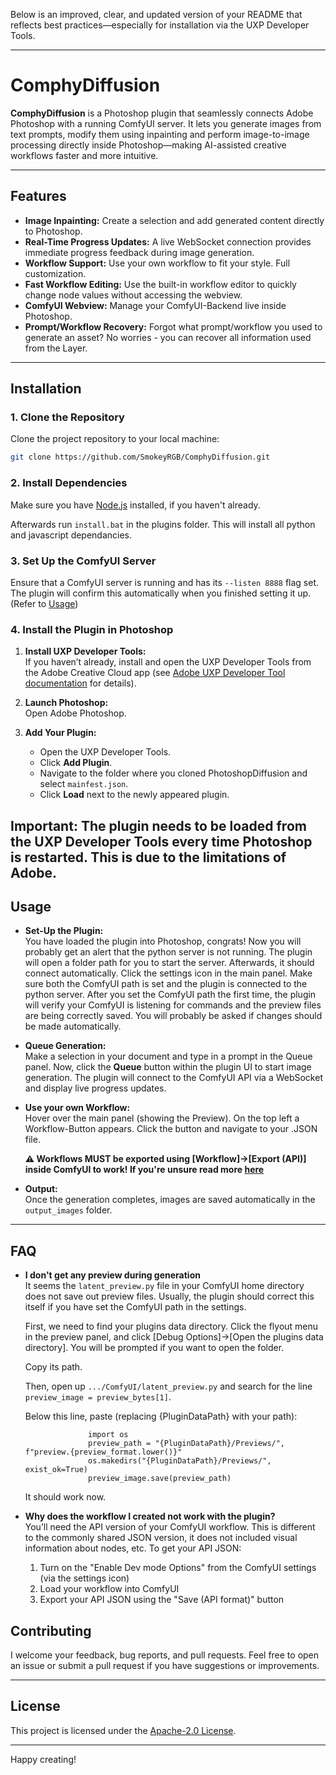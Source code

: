 Below is an improved, clear, and updated version of your README that reflects best practices—especially for installation via the UXP Developer Tools.

---

# ComphyDiffusion

**ComphyDiffusion** is a Photoshop plugin that seamlessly connects Adobe Photoshop with a running ComfyUI server. It lets you generate images from text prompts, modify them using inpainting and perform image-to-image processing directly inside Photoshop—making AI-assisted creative workflows faster and more intuitive.

---

## Features
- **Image Inpainting:** Create a selection and add generated content directly to Photoshop.
- **Real-Time Progress Updates:** A live WebSocket connection provides immediate progress feedback during image generation.
- **Workflow Support:** Use your own workflow to fit your style. Full customization.
- **Fast Workflow Editing:** Use the built-in workflow editor to quickly change node values without accessing the webview.
- **ComfyUI Webview:** Manage your ComfyUI-Backend live inside Photoshop.
- **Prompt/Workflow Recovery:** Forgot what prompt/workflow you used to generate an asset? No worries - you can recover all information used from the Layer.


---

## Installation

### 1. Clone the Repository

Clone the project repository to your local machine:

```sh
git clone https://github.com/SmokeyRGB/ComphyDiffusion.git
```

### 2. Install Dependencies

Make sure you have [Node.js]() installed, if you haven't already.

Afterwards run `install.bat` in the plugins folder.
This will install all python and javascript dependancies.

### 3. Set Up the ComfyUI Server

Ensure that a ComfyUI server is running and has its ```--listen 8888``` flag set.
The plugin will confirm this automatically when you finished setting it up. (Refer to [Usage](#usage))


### 4. Install the Plugin in Photoshop

1. **Install UXP Developer Tools:**  
   If you haven’t already, install and open the UXP Developer Tools from the Adobe Creative Cloud app (see [Adobe UXP Developer Tool documentation](https://developer.adobe.com/photoshop/uxp/2022/guides/devtool/installation/) for details).

2. **Launch Photoshop:**  
   Open Adobe Photoshop.

3. **Add Your Plugin:**
   - Open the UXP Developer Tools.
   - Click **Add Plugin**.
   - Navigate to the folder where you cloned PhotoshopDiffusion and select `mainfest.json`.
   - Click **Load** next to the newly appeared plugin.
   
**Important:** The plugin needs to be loaded from the UXP Developer Tools every time Photoshop is restarted. This is due to the limitations of Adobe.
---

## Usage
- **Set-Up the Plugin:**  
  You have loaded the plugin into Photoshop, congrats! Now you will probably get an alert that the python server is not running. The plugin will open a folder path for you to start the server. Afterwards, it should connect automatically.
  Click the settings icon in the main panel. Make sure both the ComfyUI path is set and the plugin is connected to the python server.
  After you set the ComfyUI path the first time, the plugin will verify your ComfyUI is listening for commands and the preview files are being correctly saved. You will probably be asked if changes should be made automatically.

- **Queue Generation:**  
  Make a selection in your document and type in a prompt in the Queue panel.
  Now, click the **Queue** button within the plugin UI to start image generation. The plugin will connect to the ComfyUI API via a WebSocket and display live progress updates.

- **Use your own Workflow:**  
  Hover over the main panel (showing the Preview). On the top left a Workflow-Button appears. Click the button and navigate to your .JSON file. 

  **⚠ Workflows MUST be exported using [Workflow]->[Export (API)] inside ComfyUI to work! If you're unsure read more [here](#faq)**

- **Output:**  
  Once the generation completes, images are saved automatically in the `output_images` folder.

---

## FAQ
- **I don't get any preview during generation**  
  It seems the `latent_preview.py` file in your ComfyUI home directory does not save out preview files.
  Usually, the plugin should correct this itself if you have set the ComfyUI path in the settings.

  First, we need to find your plugins data directory. Click the flyout menu in the preview panel, and click [Debug Options]->[Open the plugins data directory]. You will be prompted if you want to open the folder.

  Copy its path.

  Then, open up `.../ComfyUI/latent_preview.py` and search for the line `preview_image = preview_bytes[1]`.

  Below this line, paste (replacing {PluginDataPath} with your path):
  ```
                import os
                preview_path = "{PluginDataPath}/Previews/", f"preview.{preview_format.lower()}"
                os.makedirs("{PluginDataPath}/Previews/", exist_ok=True)
                preview_image.save(preview_path)
  ```

  It should work now.


- **Why does the workflow I created not work with the plugin?**  
  You’ll need the API version of your ComfyUI workflow. This is different to the commonly shared JSON version, it does not included visual information about nodes, etc.
  To get your API JSON:
  1. Turn on the "Enable Dev mode Options" from the ComfyUI settings (via the settings icon)
  2. Load your workflow into ComfyUI
  3. Export your API JSON using the "Save (API format)" button


## Contributing

I welcome your feedback, bug reports, and pull requests. Feel free to open an issue or submit a pull request if you have suggestions or improvements.

---

## License

This project is licensed under the [Apache-2.0 License](LICENSE).

---
Happy creating!

